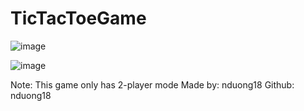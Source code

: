 # TicTacToeGame

![image](https://github.com/user-attachments/assets/154d5b3d-a086-4545-aa4e-f74e73fd152a)

![image](https://github.com/user-attachments/assets/9ddf45b9-4a46-4790-aa0c-69a422790a72)

Note: This game only has 2-player mode
Made by: nduong18
Github: nduong18
